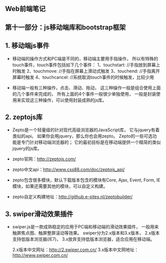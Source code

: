 ## Web前端笔记 ##


## 第十一部分：js移动端库和bootstrap框架



## 1. 移动端js事件
- 移动端的操作方式和PC端是不同的，移动端主要用手指操作，
    所以有特殊的touch事件，touch事件包括如下几个事件：
    1、touchstart: //手指放到屏幕上时触发
    2、touchmove: //手指在屏幕上滑动式触发
    3、touchend: //手指离开屏幕时触发
    4、touchcancel: //系统取消touch事件的时候触发，比较少用 
    
- 移动端一般有三种操作，点击、滑动、拖动，
    这三种操作一般是组合使用上面的几个事件来完成的，
    所有上面的4个事件一般很少单独使用，
    一般是封装使用来实现这三种操作，可以使用封装成熟的js库。
    
    
## 2. zeptojs库
- Zepto是一个轻量级的针对现代高级浏览器的JavaScript库， 
    它与jquery有着类似的api。 如果你会用jquery，那么你也会用zepto。
    Zepto的一些可选功能是专门针对移动端浏览器的；
    它的最初目标是在移动端提供一个精简的类似jquery的js库。

- zepto官网：http://zeptojs.com/
- zepto中文api：http://www.css88.com/doc/zeptojs_api/
- zepto包含很多模块，默认下载版本包含的模块有Core, Ajax, Event, Form, IE模块，如果还需要其他的模块，可以自定义构建。
- zepto自定义构建地址：http://github.e-sites.nl/zeptobuilder/ 


## 3. swiper滑动效果插件
- swiper.js是一款成熟稳定的应用于PC端和移动端的滑动效果插件，
    一般用来触屏焦点图、触屏整屏滚动等效果。 
    swiper分为2.x版本和3.x版本，
    2.x版本支持低版本浏览器(IE7)，
    3.x放弃支持低版本浏览器，适合应用在移动端。

    2.x版本中文网址：http://2.swiper.com.cn/
    3.x版本中文网地址：http://www.swiper.com.cn/